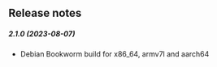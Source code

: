 Release notes
-------------
##### 2.1.0 (2023-08-07)
 * Debian Bookworm build for x86_64, armv7l and aarch64
